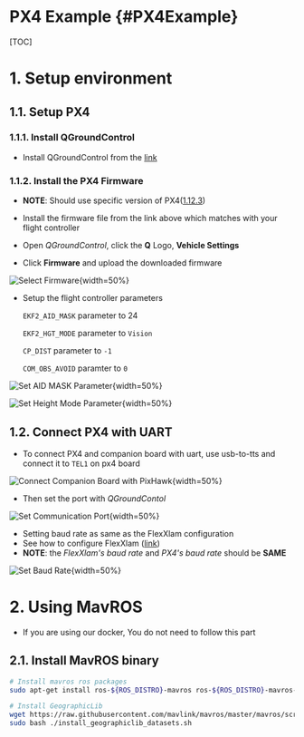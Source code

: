 # PX4 Example {#PX4Example}

[TOC]

# 1. Setup environment

## 1.1. Setup PX4

### 1.1.1. Install QGroundControl

  - Install QGroundControl from the [link](https://docs.qgroundcontrol.com/master/en/getting_started/download_and_install.html)

### 1.1.2. Install the PX4 Firmware

- **NOTE**: Should use specific version of PX4([1.12.3](https://github.com/PX4/PX4-Autopilot/releases/tag/v1.12.3))

- Install the firmware file from the link above which matches with your flight controller

- Open *QGroundControl*, click the **Q** Logo, **Vehicle Settings**

- Click **Firmware** and upload the downloaded firmware


![Select Firmware](px4/firmware_selection.png){width=50%}


- Setup the flight controller parameters

  `EKF2_AID_MASK` parameter to 24

  `EKF2_HGT_MODE` parameter to `Vision`

  `CP_DIST` parameter to `-1`

  `COM_OBS_AVOID` paramter to `0`

![Set AID MASK Parameter](px4/EKF2_AID_MASK.png){width=50%}

![Set Height Mode Parameter](px4/EKF2_HGT_MODE.png){width=50%}

## 1.2. Connect PX4 with UART
- To connect PX4 and companion board with uart, use usb-to-tts and connect it to `TEL1` on px4 board

![Connect Companion Board with PixHawk](companion_px4_connection.jpg){width=50%}

- Then set the port with *QGroundContol*

![Set Communication Port](px4/set_port.png){width=50%}

- Setting baud rate as same as the FlexXlam configuration
- See how to configure FlexXlam ([link](https://github.com/j-marple-dev/FlexXlam_driver#122-server-configuration))
- **NOTE**: the *FlexXlam's baud rate* and *PX4's baud rate* should be **SAME**

![Set Baud Rate](px4/set_baud_rate.png){width=50%}

# 2. Using MavROS
- If you are using our docker, You do not need to follow this part

## 2.1. Install MavROS binary

```bash
# Install mavros ros packages
sudo apt-get install ros-${ROS_DISTRO}-mavros ros-${ROS_DISTRO}-mavros-extras ros-${ROS_DISTRO}-mavros-msgs

# Install GeographicLib
wget https://raw.githubusercontent.com/mavlink/mavros/master/mavros/scripts/install_geographiclib_datasets.sh
sudo bash ./install_geographiclib_datasets.sh   
```
